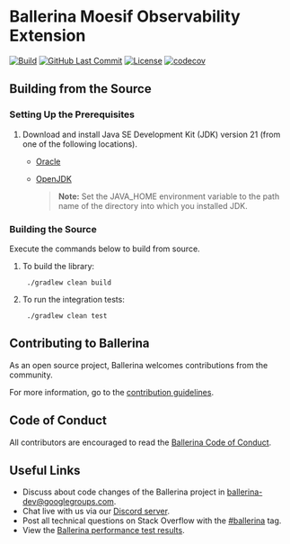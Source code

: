 # Ballerina Moesif Observability Extension

[![Build](https://github.com/ballerina-platform/module-ballerinax-moesif/actions/workflows/build-main.yml/badge.svg)](https://github.com/ballerina-platform/module-ballerinax-moesif/actions/workflows/build-main.yml)
[![GitHub Last Commit](https://img.shields.io/github/last-commit/ballerina-platform/module-ballerinax-moesif.svg)](https://github.com/ballerina-platform/module-ballerinax-moesif/commits/main)
[![License](https://img.shields.io/badge/License-Apache%202.0-blue.svg)](https://opensource.org/licenses/Apache-2.0)
[![codecov](https://codecov.io/gh/ballerina-platform/module-ballerinax-moesif/branch/main/graph/badge.svg?token=5GCQ36HBEB)](https://codecov.io/gh/ballerina-platform/module-ballerinax-moesif)

## Building from the Source

### Setting Up the Prerequisites

1. Download and install Java SE Development Kit (JDK) version 21 (from one of the following locations).

    * [Oracle](https://www.oracle.com/java/technologies/downloads/)

    * [OpenJDK](https://adoptopenjdk.net/)

      > **Note:** Set the JAVA_HOME environment variable to the path name of the directory into which you installed JDK.

### Building the Source

Execute the commands below to build from source.

1. To build the library:

        ./gradlew clean build

2. To run the integration tests:

        ./gradlew clean test

## Contributing to Ballerina

As an open source project, Ballerina welcomes contributions from the community.

For more information, go to the [contribution guidelines](https://github.com/ballerina-platform/ballerina-lang/blob/master/CONTRIBUTING.md).

## Code of Conduct

All contributors are encouraged to read the [Ballerina Code of Conduct](https://ballerina.io/code-of-conduct).

## Useful Links

* Discuss about code changes of the Ballerina project in [ballerina-dev@googlegroups.com](mailto:ballerina-dev@googlegroups.com).
* Chat live with us via our [Discord server](https://discord.gg/ballerinalang).
* Post all technical questions on Stack Overflow with the [#ballerina](https://stackoverflow.com/questions/tagged/ballerina) tag.
* View the [Ballerina performance test results](https://github.com/ballerina-platform/ballerina-lang/blob/master/performance/benchmarks/summary.md).
